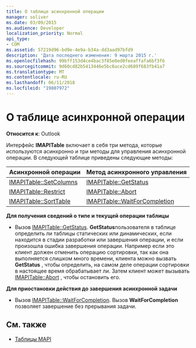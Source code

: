 ```yaml
---
title: О таблице асинхронной операции
manager: soliver
ms.date: 03/09/2015
ms.audience: Developer
localization_priority: Normal
api_type:
- COM
ms.assetid: 57219d96-bd9e-4e9a-b34a-dd3aad97bfd9
description: 'Дата последнего изменения: 9 марта 2015 г.'
ms.openlocfilehash: 99bff153d4ce4bac3f85e0ed0feeaffafa6bf3f6
ms.sourcegitcommit: 9d60cd82b5413446e5bc8ace2cd689f683fb41a7
ms.translationtype: MT
ms.contentlocale: ru-RU
ms.lasthandoff: 06/11/2018
ms.locfileid: "19807972"
---
```

# <a name="about-asynchronous-table-operations"></a>О таблице асинхронной операции
 
**Относится к**: Outlook 
  
Интерфейс **IMAPITable** включает в себя три метода, которые используются асинхронно и три методы для управления асинхронной операции. В следующей таблице приведены следующие методы: 
  
|**Асинхронной операции**|**Метод асинхронного управления**|
|:-----|:-----|
|[IMAPITable::SetColumns](imapitable-setcolumns.md) <br/> |[IMAPITable::GetStatus](imapitable-getstatus.md) <br/> |
|[IMAPITable::Restrict](imapitable-restrict.md) <br/> |[IMAPITable::Abort](imapitable-abort.md) <br/> |
|[IMAPITable::SortTable](imapitable-sorttable.md) <br/> |[IMAPITable::WaitForCompletion](imapitable-waitforcompletion.md) <br/> |
   
**Для получения сведений о типе и текущей операции таблицы**
  
- Вызов [IMAPITable::GetStatus](imapitable-getstatus.md). **GetStatus**пользователя в таблице определить ли таблицы статических или динамических, если находится в стадии разработки или завершения операции, и если произошла ошибка завершения операции. Например если это клиент должен отменить операцию сортировки, так как она выполняется слишком много времени, клиента можно вызвать **GetStatus** , чтобы определить, на самом деле операции сортировки в настоящее время обрабатывает ли. Затем клиент может вызывать [IMAPITable::Abort](imapitable-abort.md) , чтобы остановить его. 
    
**Для приостановки действия до завершения асинхронной задачи**
  
- Вызов [IMAPITable::WaitForCompletion](imapitable-waitforcompletion.md). Вызов **WaitForCompletion** позволяет завершение без прерывания задачи. 
    
## <a name="see-also"></a>См. также

- [Таблицы MAPI](mapi-tables.md)

